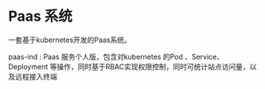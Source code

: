 # Paas 系统



一套基于kubernetes开发的Paas系统。



paas-ind :  Paas 服务个人版，包含对kubernetes 的Pod 、Service、Deployment 等操作，同时基于RBAC实现权限控制，同时可统计站点访问量，以及远程接入终端